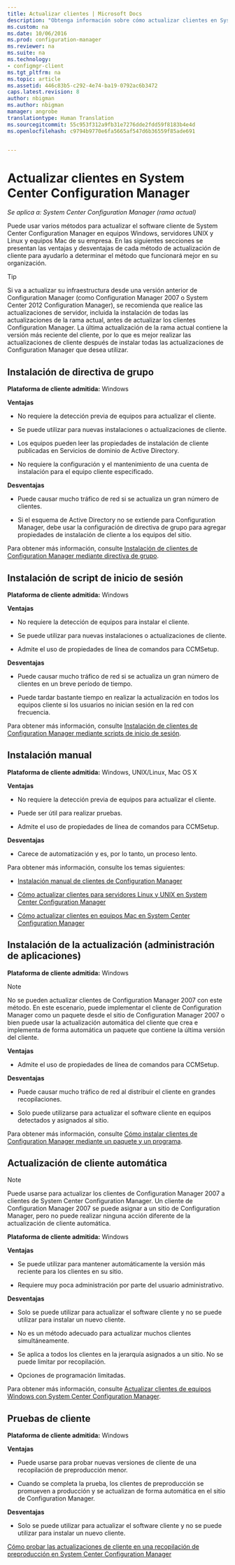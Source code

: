 ```yaml
---
title: Actualizar clientes | Microsoft Docs
description: "Obtenga información sobre cómo actualizar clientes en System Center Configuration Manager."
ms.custom: na
ms.date: 10/06/2016
ms.prod: configuration-manager
ms.reviewer: na
ms.suite: na
ms.technology:
- configmgr-client
ms.tgt_pltfrm: na
ms.topic: article
ms.assetid: 446c83b5-c292-4e74-ba19-0792ac6b3472
caps.latest.revision: 8
author: nbigman
ms.author: nbigman
manager: angrobe
translationtype: Human Translation
ms.sourcegitcommit: 55c953f312a9fb31e7276dde2fdd59f8183b4e4d
ms.openlocfilehash: c9794b9770e6fa5665af547d6b36559f85ade691


---
```

# <a name="upgrade-clients-in-system-center-configuration-manager"></a>Actualizar clientes en System Center Configuration Manager

*Se aplica a: System Center Configuration Manager (rama actual)*

Puede usar varios métodos para actualizar el software cliente de System Center Configuration Manager en equipos Windows, servidores UNIX y Linux y equipos Mac de su empresa. En las siguientes secciones se presentan las ventajas y desventajas de cada método de actualización de cliente para ayudarlo a determinar el método que funcionará mejor en su organización.  

> [!TIP]  
>  Si va a actualizar su infraestructura desde una versión anterior de Configuration Manager \(como Configuration Manager 2007 o System Center 2012 Configuration Manager\), se recomienda que realice las actualizaciones de servidor, incluida la instalación de todas las actualizaciones de la rama actual, antes de actualizar los clientes Configuration Manager.   La última actualización de la rama actual contiene la versión más reciente del cliente, por lo que es mejor realizar las actualizaciones de cliente después de instalar todas las actualizaciones de Configuration Manager que desea utilizar.  

## <a name="group-policy-installation"></a>Instalación de directiva de grupo  
 **Plataforma de cliente admitida:** Windows  

 **Ventajas**  

-   No requiere la detección previa de equipos para actualizar el cliente.  

-   Se puede utilizar para nuevas instalaciones o actualizaciones de cliente.  

-   Los equipos pueden leer las propiedades de instalación de cliente publicadas en Servicios de dominio de Active Directory.  

-   No requiere la configuración y el mantenimiento de una cuenta de instalación para el equipo cliente especificado.  

 **Desventajas**  

-   Puede causar mucho tráfico de red si se actualiza un gran número de clientes.  

-   Si el esquema de Active Directory no se extiende para Configuration Manager, debe usar la configuración de directiva de grupo para agregar propiedades de instalación de cliente a los equipos del sitio.  

 Para obtener más información, consulte [Instalación de clientes de Configuration Manager mediante directiva de grupo](../../../../core/clients/deploy/deploy-clients-to-windows-computers.md#BKMK_ClientGP).  

## <a name="logon-script-installation"></a>Instalación de script de inicio de sesión  
 **Plataforma de cliente admitida:** Windows  

 **Ventajas**  

-   No requiere la detección de equipos para instalar el cliente.  

-   Se puede utilizar para nuevas instalaciones o actualizaciones de cliente.  

-   Admite el uso de propiedades de línea de comandos para CCMSetup.  

 **Desventajas**  

-   Puede causar mucho tráfico de red si se actualiza un gran número de clientes en un breve período de tiempo.  

-   Puede tardar bastante tiempo en realizar la actualización en todos los equipos cliente si los usuarios no inician sesión en la red con frecuencia.  

 Para obtener más información, consulte [Instalación de clientes de Configuration Manager mediante scripts de inicio de sesión](../../../../core/clients/deploy/deploy-clients-to-windows-computers.md#BKMK_ClientLogonScript).  

## <a name="manual-installation"></a>Instalación manual  
 **Plataforma de cliente admitida:** Windows, UNIX/Linux, Mac OS X  

 **Ventajas**  

-   No requiere la detección previa de equipos para actualizar el cliente.  

-   Puede ser útil para realizar pruebas.  

-   Admite el uso de propiedades de línea de comandos para CCMSetup.  

 **Desventajas**  

-   Carece de automatización y es, por lo tanto, un proceso lento.  

 Para obtener más información, consulte los temas siguientes:  

-   [Instalación manual de clientes de Configuration Manager](../../../../core/clients/deploy/deploy-clients-to-windows-computers.md#BKMK_Manual)  

-   [Cómo actualizar clientes para servidores Linux y UNIX en System Center Configuration Manager](../../../../core/clients/manage/upgrade/upgrade-clients-for-linux-and-unix-servers.md)  

-   [Cómo actualizar clientes en equipos Mac en System Center Configuration Manager](../../../../core/clients/manage/upgrade/upgrade-clients-on-mac-computers.md)  

## <a name="upgrade-installation-application-management"></a>Instalación de la actualización (administración de aplicaciones)  
 **Plataforma de cliente admitida:** Windows  

> [!NOTE]  
>  No se pueden actualizar clientes de Configuration Manager 2007 con este método. En este escenario, puede implementar el cliente de Configuration Manager como un paquete desde el sitio de Configuration Manager 2007 o bien puede usar la actualización automática del cliente que crea e implementa de forma automática un paquete que contiene la última versión del cliente.  

 **Ventajas**  

-   Admite el uso de propiedades de línea de comandos para CCMSetup.  

 **Desventajas**  

-   Puede causar mucho tráfico de red al distribuir el cliente en grandes recopilaciones.  

-   Solo puede utilizarse para actualizar el software cliente en equipos detectados y asignados al sitio.  

 Para obtener más información, consulte [Cómo instalar clientes de Configuration Manager mediante un paquete y un programa](../../../../core/clients/deploy/deploy-clients-to-windows-computers.md#BKMK_ClientApp).  

## <a name="automatic-client-upgrade"></a>Actualización de cliente automática  

> [!NOTE]  
>  Puede usarse para actualizar los clientes de Configuration Manager 2007 a clientes de System Center Configuration Manager. Un cliente de Configuration Manager 2007 se puede asignar a un sitio de Configuration Manager, pero no puede realizar ninguna acción diferente de la actualización de cliente automática.  

 **Plataforma de cliente admitida:** Windows  

 **Ventajas**  

-   Se puede utilizar para mantener automáticamente la versión más reciente para los clientes en su sitio.  

-   Requiere muy poca administración por parte del usuario administrativo.  

 **Desventajas**  

-   Solo se puede utilizar para actualizar el software cliente y no se puede utilizar para instalar un nuevo cliente.  

-   No es un método adecuado para actualizar muchos clientes simultáneamente.  

-   Se aplica a todos los clientes en la jerarquía asignados a un sitio. No se puede limitar por recopilación.  

-   Opciones de programación limitadas.  

 Para obtener más información, consulte [Actualizar clientes de equipos Windows con System Center Configuration Manager](../../../../core/clients/manage/upgrade/upgrade-clients-for-windows-computers.md).  

## <a name="client-testing"></a>Pruebas de cliente  
 **Plataforma de cliente admitida:** Windows  

 **Ventajas**  

-   Puede usarse para probar nuevas versiones de cliente de una recopilación de preproducción menor.  

-   Cuando se completa la prueba, los clientes de preproducción se promueven a producción y se actualizan de forma automática en el sitio de Configuration Manager.  

 **Desventajas**  

-   Solo se puede utilizar para actualizar el software cliente y no se puede utilizar para instalar un nuevo cliente.  

 [Cómo probar las actualizaciones de cliente en una recopilación de preproducción en System Center Configuration Manager](../../../../core/clients/manage/upgrade/test-client-upgrades.md)  



<!--HONumber=Dec16_HO3-->


